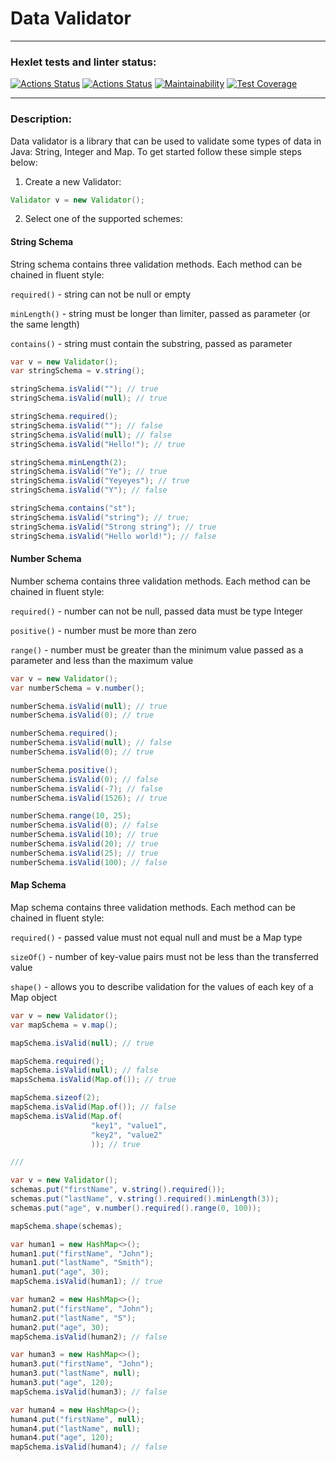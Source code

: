 # Data Validator

---

### Hexlet tests and linter status:
[![Actions Status](https://github.com/tim17d/java-project-78/actions/workflows/hexlet-check.yml/badge.svg)](https://github.com/tim17d/java-project-78/actions)
[![Actions Status](https://github.com/tim17d/java-project-78/actions/workflows/java-ci.yml/badge.svg)](https://github.com/tim17d/java-project-78/actions)
[![Maintainability](https://api.codeclimate.com/v1/badges/c9d53e2681b80d09668a/maintainability)](https://codeclimate.com/github/tim17d/java-project-78/maintainability)
[![Test Coverage](https://api.codeclimate.com/v1/badges/c9d53e2681b80d09668a/test_coverage)](https://codeclimate.com/github/tim17d/java-project-78/test_coverage)

---

### Description:
Data validator is a library that can be used to validate some types of data in Java: String, Integer and Map. To get started follow these simple steps below:

1. Create a new Validator:
```java
Validator v = new Validator();
```

2. Select one of the supported schemes:

#### String Schema
String schema contains three validation methods. Each method can be chained in fluent style:

`required()` - string can not be null or empty

`minLength()` - string must be longer than limiter, passed as parameter (or the same length)

`contains()` - string must contain the substring, passed as parameter

```java
var v = new Validator();
var stringSchema = v.string();

stringSchema.isValid(""); // true
stringSchema.isValid(null); // true

stringSchema.required();
stringSchema.isValid(""); // false
stringSchema.isValid(null); // false
stringSchema.isValid("Hello!"); // true

stringSchema.minLength(2);
stringSchema.isValid("Ye"); // true
stringSchema.isValid("Yeyeyes"); // true
stringSchema.isValid("Y"); // false

stringSchema.contains("st");
stringSchema.isValid("string"); // true;
stringSchema.isValid("Strong string"); // true
stringSchema.isValid("Hello world!"); // false
```

#### Number Schema
Number schema contains three validation methods. Each method can be chained in fluent style:

`required()` - number can not be null, passed data must be type Integer

`positive()` - number must be more than zero

`range()` - number must be greater than the minimum value passed as a parameter and less than the maximum value

```java
var v = new Validator();
var numberSchema = v.number();

numberSchema.isValid(null); // true
numberSchema.isValid(0); // true

numberSchema.required();
numberSchema.isValid(null); // false
numberSchema.isValid(0); // true

numberSchema.positive();
numberSchema.isValid(0); // false
numberSchema.isValid(-7); // false
numberSchema.isValid(1526); // true

numberSchema.range(10, 25);
numberSchema.isValid(0); // false
numberSchema.isValid(10); // true
numberSchema.isValid(20); // true
numberSchema.isValid(25); // true
numberSchema.isValid(100); // false
```

#### Map Schema
Map schema contains three validation methods. Each method can be chained in fluent style:

`required()` - passed value must not equal null and must be a Map type

`sizeOf()` - number of key-value pairs must not be less than the transferred value

`shape()` - allows you to describe validation for the values of each key of a Map object

```java
var v = new Validator();
var mapSchema = v.map();

mapSchema.isValid(null); // true

mapSchema.required();
mapSchema.isValid(null); // false
mapsSchema.isValid(Map.of()); // true

mapSchema.sizeof(2);
mapSchema.isValid(Map.of()); // false
mapSchema.isValid(Map.of(
                  "key1", "value1",
                  "key2", "value2"
                  )); // true

///

var v = new Validator();
schemas.put("firstName", v.string().required());
schemas.put("lastName", v.string().required().minLength(3));
schemas.put("age", v.number().required().range(0, 100));

mapSchema.shape(schemas);

var human1 = new HashMap<>();
human1.put("firstName", "John");
human1.put("lastName", "Smith");
human1.put("age", 30);
mapSchema.isValid(human1); // true

var human2 = new HashMap<>();
human2.put("firstName", "John");
human2.put("lastName", "S");
human2.put("age", 30);
mapSchema.isValid(human2); // false

var human3 = new HashMap<>();
human3.put("firstName", "John");
human3.put("lastName", null);
human3.put("age", 120);
mapSchema.isValid(human3); // false

var human4 = new HashMap<>();
human4.put("firstName", null);
human4.put("lastName", null);
human4.put("age", 120);
mapSchema.isValid(human4); // false
```
